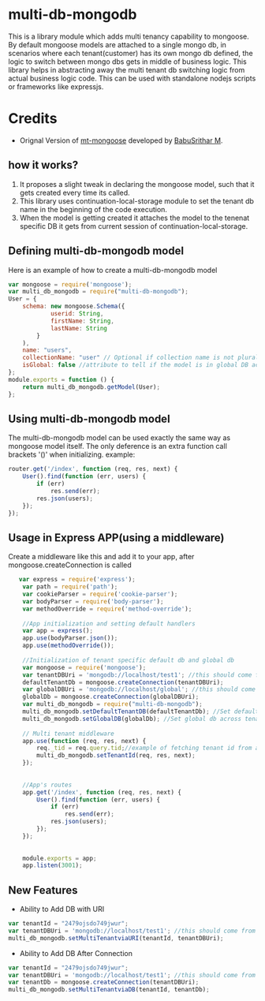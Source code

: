 # multi-db-mongodb

This is a library module which adds multi tenancy capability to mongoose. By default mongoose models are attached to a single mongo db, in scenarios where each tenant(customer) 
has its own mongo db defined, the logic to switch between mongo dbs gets in middle of business logic. This library helps in abstracting away the multi tenant db switching logic 
from actual business logic code. This can be used with standalone nodejs scripts or frameworks like expressjs.

# Credits

- Orignal Version of [mt-mongoose](https://www.npmjs.com/package/mt-mongoose) developed by [BabuSrithar M](https://www.linkedin.com/in/babusri).

## how it works?
1. It proposes a slight tweak in declaring the mongoose model, such that it gets created every time its called.
2. This library uses continuation-local-storage module to set the tenant db name in the beginning of the code execution.
3. When the model is getting created it attaches the model to the tenenat specific DB it gets from current session of continuation-local-storage.

## Defining multi-db-mongodb model 
Here is an example of how to create a multi-db-mongodb model
```javascript
var mongoose = require('mongoose');
var multi_db_mongodb = require("multi-db-mongodb");
User = {
    schema: new mongoose.Schema({
            userid: String,
            firstName: String,
            lastName: String
        }
    ),
    name: "users",
    collectionName: "user" // Optional if collection name is not plural.
    isGlobal: false //attribute to tell if the model is in global DB across tenants or a tenant specific DB 
};
module.exports = function () {
    return multi_db_mongodb.getModel(User);
};
```

## Using multi-db-mongodb model 
The multi-db-mongodb model can be used exactly the same way as mongoose model itself. 
The only deference is an extra function call brackets '()' when initializing.
example:
```javascript
router.get('/index', function (req, res, next) {
    User().find(function (err, users) {
        if (err)
            res.send(err);
        res.json(users);
    });
});
```

## Usage in Express APP(using a middleware)
Create a middleware like this and add it to your app, after mongoose.createConnection is called
```javascript
   var express = require('express');
    var path = require('path');
    var cookieParser = require('cookie-parser');
    var bodyParser = require('body-parser');
    var methodOverride = require('method-override');
    
    //App initialization and setting default handlers
    var app = express();
    app.use(bodyParser.json());
    app.use(methodOverride());
    
    //Initialization of tenant specific default db and global db
    var mongoose = require('mongoose');
    var tenantDBUri = 'mongodb://localhost/test1'; //this should come from config
    defaultTenantDb = mongoose.createConnection(tenantDBUri);
    var globalDBUri = 'mongodb://localhost/global'; //this should come from config
    globalDb = mongoose.createConnection(globalDBUri);
    var multi_db_mongodb = require("multi-db-mongodb");
    multi_db_mongodb.setDefaultTenantDB(defaultTenantDb); //Set default tenant specific DB
    multi_db_mongodb.setGlobalDB(globalDb); //Set global db across tenants
    
    // Multi tenant middleware
    app.use(function (req, res, next) {
        req._tid = req.query.tid;//example of fetching tenant id from a query parameter, this can be from user object , session etc.
        multi_db_mongodb.setTenantId(req, res, next);
    });
    
    
    //App's routes
    app.get('/index', function (req, res, next) {
        User().find(function (err, users) {
            if (err)
                res.send(err);
            res.json(users);
        });
    });
    
    
    module.exports = app;
    app.listen(3001);
```

## New Features


- Ability to Add DB with URI

```javascript
var tenantId = "2479ojsdo749jwur";
var tenantDBUri = 'mongodb://localhost/test1'; //this should come from config
multi_db_mongodb.setMultiTenantviaURI(tenantId, tenantDBUri);
```

- Ability to Add DB After Connection

```javascript
var tenantId = "2479ojsdo749jwur";
var tenantDBUri = 'mongodb://localhost/test1'; //this should come from config
var tenantDb = mongoose.createConnection(tenantDBUri);
multi_db_mongodb.setMultiTenantviaDB(tenantId, tenantDb);
```
